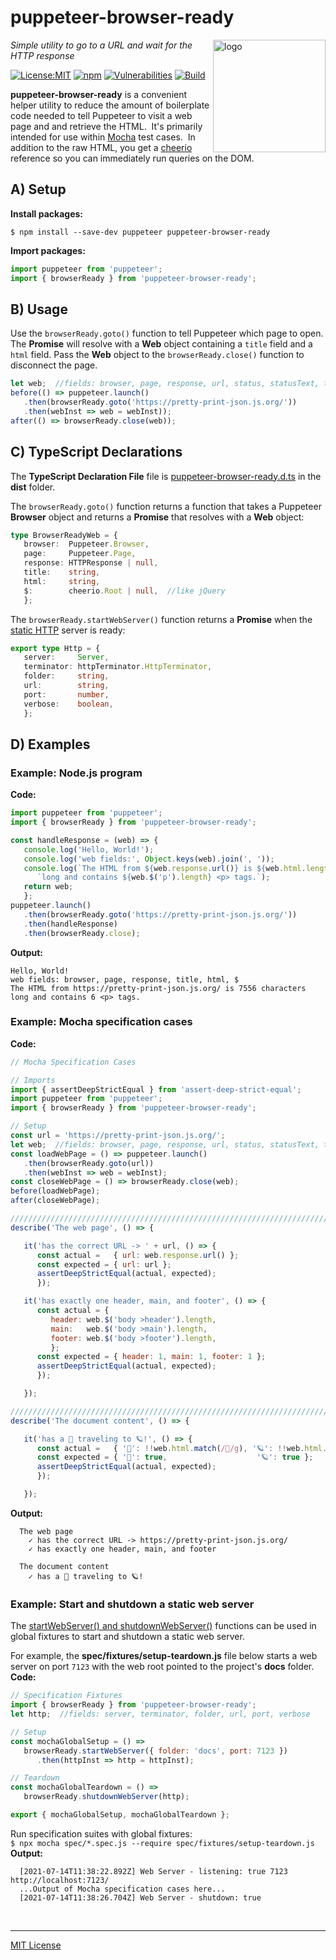 # puppeteer-browser-ready
<img src=https://centerkey.com/graphics/center-key-logo.svg align=right width=180 alt=logo>

_Simple utility to go to a URL and wait for the HTTP response_

[![License:MIT](https://img.shields.io/badge/License-MIT-blue.svg)](https://github.com/center-key/puppeteer-browser-ready/blob/main/LICENSE.txt)
[![npm](https://img.shields.io/npm/v/puppeteer-browser-ready.svg)](https://www.npmjs.com/package/puppeteer-browser-ready)
[![Vulnerabilities](https://snyk.io/test/github/center-key/puppeteer-browser-ready/badge.svg)](https://snyk.io/test/github/center-key/puppeteer-browser-ready)
[![Build](https://github.com/center-key/puppeteer-browser-ready/workflows/build/badge.svg)](https://github.com/center-key/puppeteer-browser-ready/actions?query=workflow%3Abuild)

**puppeteer-browser-ready** is a convenient helper utility to reduce the amount of boilerplate
code needed to tell Puppeteer to visit a web page and and retrieve the HTML.&nbsp;
It's primarily intended for use within [Mocha](https://mochajs.org) test cases.&nbsp;
In addition to the raw HTML, you get a [cheerio](https://cheerio.js.org) reference so you can
immediately run queries on the DOM.

## A) Setup
**Install packages:**
```shell
$ npm install --save-dev puppeteer puppeteer-browser-ready
```
**Import packages:**
```javascript
import puppeteer from 'puppeteer';
import { browserReady } from 'puppeteer-browser-ready';
```

## B) Usage
Use the `browserReady.goto()` function to tell Puppeteer which page to open.  The **Promise** will
resolve with a **Web** object containing a `title` field and a `html` field.  Pass the **Web**
object to the `browserReady.close()` function to disconnect the page.
```javascript
let web;  //fields: browser, page, response, url, status, statusText, title, html, $
before(() => puppeteer.launch()
   .then(browserReady.goto('https://pretty-print-json.js.org/'))
   .then(webInst => web = webInst));
after(() => browserReady.close(web));
```

## C) TypeScript Declarations
The **TypeScript Declaration File** file is
[puppeteer-browser-ready.d.ts](dist/puppeteer-browser-ready.d.ts) in the **dist** folder.

The `browserReady.goto()` function returns a function that takes a Puppeteer **Browser** object and
returns a **Promise** that resolves with a **Web** object:
```typescript
type BrowserReadyWeb = {
   browser:  Puppeteer.Browser,
   page:     Puppeteer.Page,
   response: HTTPResponse | null,
   title:    string,
   html:     string,
   $:        cheerio.Root | null,  //like jQuery
   };
```

The `browserReady.startWebServer()` function returns a **Promise** when the
[static HTTP](spec/start-web-server.spec.js) server is ready:
```typescript
export type Http = {
   server:     Server,
   terminator: httpTerminator.HttpTerminator,
   folder:     string,
   url:        string,
   port:       number,
   verbose:    boolean,
   };
```

## D) Examples

### Example: Node.js program
**Code:**
```javascript
import puppeteer from 'puppeteer';
import { browserReady } from 'puppeteer-browser-ready';

const handleResponse = (web) => {
   console.log('Hello, World!');
   console.log('web fields:', Object.keys(web).join(', '));
   console.log(`The HTML from ${web.response.url()} is ${web.html.length} characters`,
      `long and contains ${web.$('p').length} <p> tags.`);
   return web;
   };
puppeteer.launch()
   .then(browserReady.goto('https://pretty-print-json.js.org/'))
   .then(handleResponse)
   .then(browserReady.close);
```
**Output:**
```
Hello, World!
web fields: browser, page, response, title, html, $
The HTML from https://pretty-print-json.js.org/ is 7556 characters
long and contains 6 <p> tags.
```

### Example: Mocha specification cases
**Code:**
```javascript
// Mocha Specification Cases

// Imports
import { assertDeepStrictEqual } from 'assert-deep-strict-equal';
import puppeteer from 'puppeteer';
import { browserReady } from 'puppeteer-browser-ready';

// Setup
const url = 'https://pretty-print-json.js.org/';
let web;  //fields: browser, page, response, url, status, statusText, title, html, $
const loadWebPage = () => puppeteer.launch()
   .then(browserReady.goto(url))
   .then(webInst => web = webInst);
const closeWebPage = () => browserReady.close(web);
before(loadWebPage);
after(closeWebPage);

/////////////////////////////////////////////////////////////////////////////////////
describe('The web page', () => {

   it('has the correct URL -> ' + url, () => {
      const actual =   { url: web.response.url() };
      const expected = { url: url };
      assertDeepStrictEqual(actual, expected);
      });

   it('has exactly one header, main, and footer', () => {
      const actual = {
         header: web.$('body >header').length,
         main:   web.$('body >main').length,
         footer: web.$('body >footer').length,
         };
      const expected = { header: 1, main: 1, footer: 1 };
      assertDeepStrictEqual(actual, expected);
      });

   });

/////////////////////////////////////////////////////////////////////////////////////
describe('The document content', () => {

   it('has a 🚀 traveling to 🪐!', () => {
      const actual =   { '🚀': !!web.html.match(/🚀/g), '🪐': !!web.html.match(/🪐/g) };
      const expected = { '🚀': true,                    '🪐': true };
      assertDeepStrictEqual(actual, expected);
      });

   });
```
**Output:**
```
  The web page
    ✓ has the correct URL -> https://pretty-print-json.js.org/
    ✓ has exactly one header, main, and footer

  The document content
    ✓ has a 🚀 traveling to 🪐!
```

### Example: Start and shutdown a static web server
The [startWebServer() and shutdownWebServer()](spec/start-web-server.spec.js) functions can be used
in global fixtures to start and shutdown a static web server.

For example, the **spec/fixtures/setup-teardown.js** file below starts a web server on port `7123`
with the web root pointed to the project's **docs** folder.
**Code:**
```javascript
// Specification Fixtures
import { browserReady } from 'puppeteer-browser-ready';
let http;  //fields: server, terminator, folder, url, port, verbose

// Setup
const mochaGlobalSetup = () =>
   browserReady.startWebServer({ folder: 'docs', port: 7123 })
      .then(httpInst => http = httpInst);

// Teardown
const mochaGlobalTeardown = () =>
   browserReady.shutdownWebServer(http);

export { mochaGlobalSetup, mochaGlobalTeardown };
```
Run specification suites with global fixtures:<br>
`$ npx mocha spec/*.spec.js --require spec/fixtures/setup-teardown.js`
**Output:**
```
  [2021-07-14T11:38:22.892Z] Web Server - listening: true 7123 http://localhost:7123/
  ...Output of Mocha specification cases here...
  [2021-07-14T11:38:26.704Z] Web Server - shutdown: true
```

<br>

---
[MIT License](LICENSE.txt)
